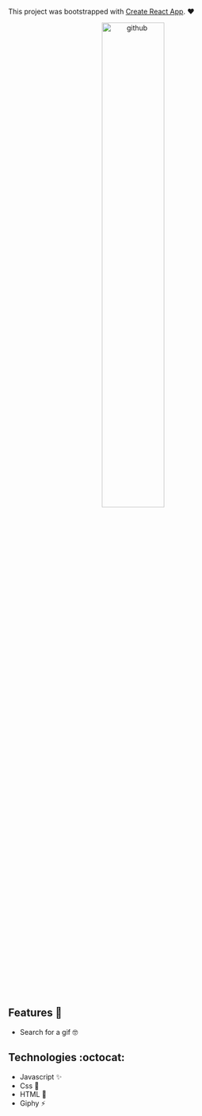 This project was bootstrapped with [Create React App](https://github.com/facebook/create-react-app). :heart:

<p align="center">
<img align="center" src="https://media.giphy.com/media/3xz2BDFvxop2BfAQoM/giphy.gif" width="50%" alt="github"/>
</p>

## Features :deciduous_tree:
* Search for a gif :nerd_face:

## Technologies :octocat:
* Javascript :sparkles:
* Css :nail_care:
* HTML :hammer:	
* Giphy :zap:
